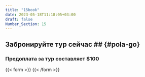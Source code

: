 ```yaml
---
title: "15book"
date: 2023-05-18T11:18:05+03:00
draft: false 
Number_Section: 15
---
```


## Забронируйте тур сейчас ## {#pola-go}
### Предоплата за тур составляет $100 ###

{{< form >}}
{{< /form >}}
